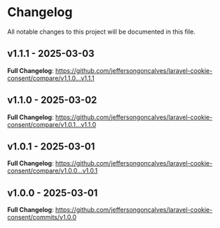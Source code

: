 # Changelog

All notable changes to this project will be documented in this file.

## v1.1.1 - 2025-03-03

**Full Changelog**: https://github.com/jeffersongoncalves/laravel-cookie-consent/compare/v1.1.0...v1.1.1

## v1.1.0 - 2025-03-02

**Full Changelog**: https://github.com/jeffersongoncalves/laravel-cookie-consent/compare/v1.0.1...v1.1.0

## v1.0.1 - 2025-03-01

**Full Changelog**: https://github.com/jeffersongoncalves/laravel-cookie-consent/compare/v1.0.0...v1.0.1

## v1.0.0 - 2025-03-01

**Full Changelog**: https://github.com/jeffersongoncalves/laravel-cookie-consent/commits/v1.0.0
